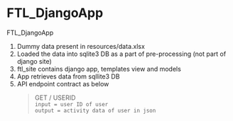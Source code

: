 # FTL_DjangoApp
FTL_DjangoApp

1. Dummy data present in resources/data.xlsx
2. Loaded the data into sqlite3 DB as a part of pre-processing (not part of django site) 
3. ftl_site contains django app, templates view and models
4. App retrieves data from sqllite3 DB
5. API endpoint contract as below
   > GET / USERID \
   >  `input = user ID of user` \
   > `output = activity data of user in json`